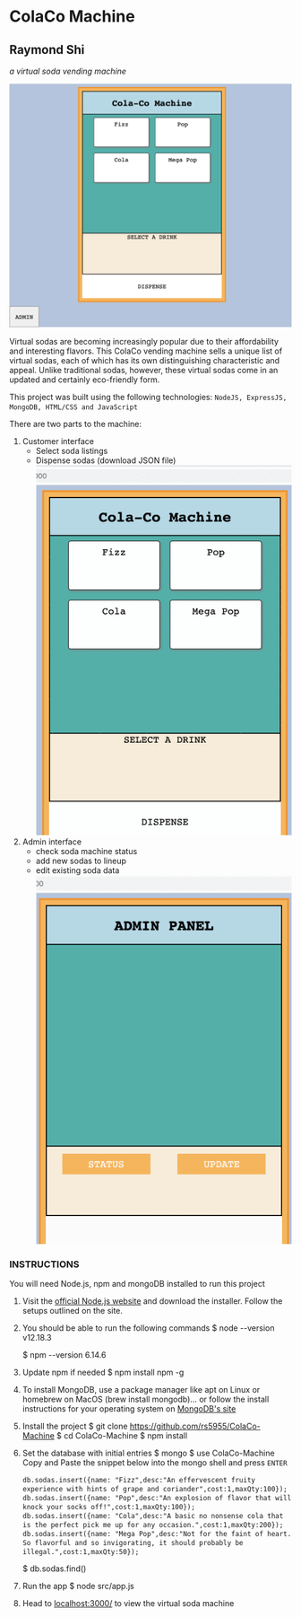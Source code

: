 # ColaCo Machine
## Raymond Shi

*a virtual soda vending machine*

![soda_machine](docs/img1.png)

Virtual sodas are becoming increasingly popular due to their affordability and interesting flavors. This ColaCo vending machine sells a unique list of virtual sodas, each of which has its own distinguishing characteristic and appeal. Unlike traditional sodas, however, these virtual sodas come in an updated and certainly eco-friendly form. 

This project was built using the following technologies: ``NodeJS, ExpressJS, MongoDB, HTML/CSS and JavaScript``

There are two parts to the machine:
1. Customer interface
    - Select soda listings
    - Dispense sodas (download JSON file)
![customer_interface](docs/userInterface.gif)
2. Admin interface
    - check soda machine status
    - add new sodas to lineup
    - edit existing soda data
![admin_interface](docs/adminInterface.gif)

### INSTRUCTIONS

You will need Node.js, npm and mongoDB installed to run this project
1. Visit the [official Node.js website](https://nodejs.org/) and download the installer. Follow the setups outlined on the site.
2. You should be able to run the following commands
    $ node --version
    v12.18.3

    $ npm --version
    6.14.6
3. Update npm if needed
    $ npm install npm -g

4. To install MongoDB, use a package manager like apt on Linux or homebrew on MacOS (brew install mongodb)… or follow the install instructions for your operating system on [MongoDB's site](https://www.mongodb.com/)

5. Install the project
    $ git clone https://github.com/rs5955/ColaCo-Machine
    $ cd ColaCo-Machine
    $ npm install

6. Set the database with initial entries
    $ mongo
    $ use ColaCo-Machine
    Copy and Paste the snippet below into the mongo shell and press ``ENTER``
    ```
    db.sodas.insert({name: "Fizz",desc:"An effervescent fruity experience with hints of grape and coriander",cost:1,maxQty:100});
    db.sodas.insert({name: "Pop",desc:"An explosion of flavor that will knock your socks off!",cost:1,maxQty:100});
    db.sodas.insert({name: "Cola",desc:"A basic no nonsense cola that is the perfect pick me up for any occasion.",cost:1,maxQty:200});
    db.sodas.insert({name: "Mega Pop",desc:"Not for the faint of heart.  So flavorful and so invigorating, it should probably be illegal.",cost:1,maxQty:50});
    ```
    $ db.sodas.find()
    
7. Run the app
    $ node src/app.js

8. Head to [localhost:3000/](http://localhost:3000/) to view the virtual soda machine